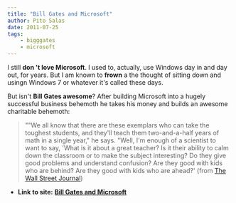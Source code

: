 ```yaml
---
title: "Bill Gates and Microsoft"
author: Pito Salas
date: 2011-07-25
tags:
    - bigggates
    - microsoft
---
```




I still **don 't love Microsoft**. I used to, actually, use Windows day in and
day out, for years. But I am known to **frown** a the thought of sitting down
and usingn Windows 7 or whatever it's called these days.

But isn't **Bill Gates awesome**? After building Microsoft into a hugely
successful business behemoth he takes his money and builds an awesome
charitable behemoth:

> ""We all know that there are these exemplars who can take the toughest
> students, and they'll teach them two-and-a-half years of math in a single
> year," he says. "Well, I'm enough of a scientist to want to say, 'What is it
> about a great teacher? Is it their ability to calm down the classroom or to
> make the subject interesting? Do they give good problems and understand
> confusion? Are they good with kids who are behind? Are they good with kids
> who are ahead?' (from [The Wall Street
> Journal](<http://online.wsj.com/article/SB10001424053111903554904576461571362279948.html?mod=WSJ_hp_mostpop_read>))


* **Link to site:** **[Bill Gates and Microsoft](None)**
